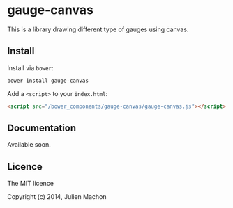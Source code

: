 # gauge-canvas

This is a library drawing different type of gauges using canvas.

## Install

Install via `bower`:

```shell
bower install gauge-canvas
```

Add a `<script>` to your `index.html`:

```html
<script src="/bower_components/gauge-canvas/gauge-canvas.js"></script>
```

## Documentation

Available soon.

## Licence

The MIT licence

Copyright (c) 2014, Julien Machon
